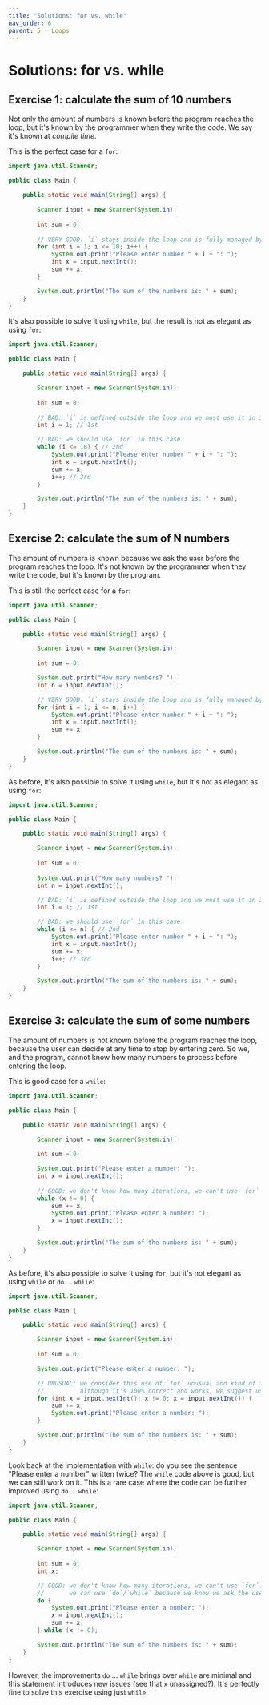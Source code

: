 ```yaml
---
title: "Solutions: for vs. while"
nav_order: 6
parent: 5 - Loops
---
```


# Solutions: for vs. while

## Exercise 1: calculate the sum of 10 numbers

Not only the amount of numbers is known before the program reaches the loop,
but it's known by the programmer when they write the code. We say it's known at _compile time_.

This is the perfect case for a `for`:

```java
import java.util.Scanner;

public class Main {

    public static void main(String[] args) {

        Scanner input = new Scanner(System.in);    
        
        int sum = 0;
   
        // VERY GOOD: `i` stays inside the loop and is fully managed by the `for` statement
        for (int i = 1; i <= 10; i++) {
            System.out.print("Please enter number " + i + ": ");
            int x = input.nextInt();
            sum += x;
        }

        System.out.println("The sum of the numbers is: " + sum);
    }
}
``` 

It's also possible to solve it using `while`, but the result is not as elegant as using `for`:

```java
import java.util.Scanner;

public class Main {

    public static void main(String[] args) {

        Scanner input = new Scanner(System.in);    
        
        int sum = 0;
        
        // BAD: `i` is defined outside the loop and we must use it in 3 different places 
        int i = 1; // 1st

        // BAD: we should use `for` in this case
        while (i <= 10) { // 2nd
            System.out.print("Please enter number " + i + ": ");
            int x = input.nextInt();
            sum += x;
            i++; // 3rd
        }

        System.out.println("The sum of the numbers is: " + sum);
    }
}
```

## Exercise 2: calculate the sum of N numbers

The amount of numbers is known because we ask the user before the program reaches the loop.
It's not known by the programmer when they write the code, but it's known by the program.

This is still the perfect case for a `for`:

```java
import java.util.Scanner;

public class Main {

    public static void main(String[] args) {

        Scanner input = new Scanner(System.in);    
        
        int sum = 0;

        System.out.print("How many numbers? ");
        int n = input.nextInt();

        // VERY GOOD: `i` stays inside the loop and is fully managed by the `for` statement
        for (int i = 1; i <= n; i++) {
            System.out.print("Please enter number " + i + ": ");
            int x = input.nextInt();
            sum += x;
        }

        System.out.println("The sum of the numbers is: " + sum);
    }
}
```

As before, it's also possible to solve it using `while`, but it's not as elegant as using `for`:

```java
import java.util.Scanner;

public class Main {

    public static void main(String[] args) {

        Scanner input = new Scanner(System.in);    
        
        int sum = 0;
        
        System.out.print("How many numbers? ");
        int n = input.nextInt();

        // BAD: `i` is defined outside the loop and we must use it in 3 different places 
        int i = 1; // 1st

        // BAD: we should use `for` in this case
        while (i <= n) { // 2nd
            System.out.print("Please enter number " + i + ": ");
            int x = input.nextInt();
            sum += x;
            i++; // 3rd
        }

        System.out.println("The sum of the numbers is: " + sum);
    }
}
```

## Exercise 3: calculate the sum of some numbers

The amount of numbers is not known before the program reaches the loop,
because the user can decide at any time to stop by entering zero.
So we, and the program, cannot know how many numbers to process before entering the loop.

This is good case for a `while`:

```java
import java.util.Scanner;

public class Main {

    public static void main(String[] args) {

        Scanner input = new Scanner(System.in);    
        
        int sum = 0;

        System.out.print("Please enter a number: ");
        int x = input.nextInt();
        
        // GOOD: we don't know how many iterations, we can't use `for`
        while (x != 0) {
            sum += x;  
            System.out.print("Please enter a number: ");
            x = input.nextInt();
        }

        System.out.println("The sum of the numbers is: " + sum);
    }
}
```

As before, it's also possible to solve it using `for`, but it's not elegant as using `while` or `do` ... `while`:

```java
import java.util.Scanner;

public class Main {

    public static void main(String[] args) {

        Scanner input = new Scanner(System.in);    
        
        int sum = 0;

        System.out.print("Please enter a number: ");

        // UNUSUAL: we consider this use of `for` unusual and kind of for expert users:
        //          although it's 100% correct and works, we suggest using `while` instead
        for (int x = input.nextInt(); x != 0; x = input.nextInt()) {
            sum += x;  
            System.out.print("Please enter a number: ");
        }

        System.out.println("The sum of the numbers is: " + sum);
    }
}
```

Look back at the implementation with `while`: do you see the sentence "Please enter a number" written twice?
The `while` code above is good, but we can still work on it. This is a rare case where the code
can be further improved using `do` ... `while`: 

```java
import java.util.Scanner;

public class Main {

    public static void main(String[] args) {

        Scanner input = new Scanner(System.in);    
        
        int sum = 0;
        int x;

        // GOOD: we don't know how many iterations, we can't use `for`.
        //       we can use `do`/`while` because we know we ask the user at least once
        do {
            System.out.print("Please enter a number: ");
            x = input.nextInt();
            sum += x;
        } while (x != 0);

        System.out.println("The sum of the numbers is: " + sum);
    }
}
```

However, the improvements `do` ... `while` brings over `while` are minimal and this statement introduces new issues
(see that `x` unassigned?). It's perfectly fine to solve this exercise using just `while`.
